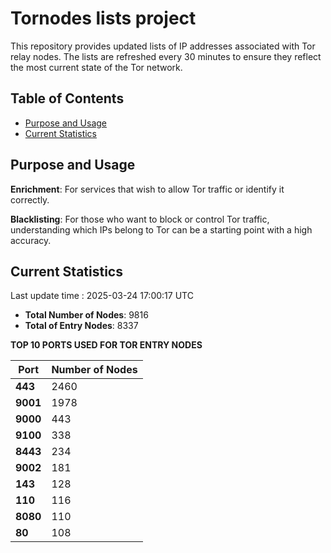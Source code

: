 # Tornodes lists project

This repository provides updated lists of IP addresses associated with Tor relay nodes. The lists are refreshed every 30 minutes to ensure they reflect the most current state of the Tor network.

## Table of Contents

- [Purpose and Usage](#purpose-and-usage)
- [Current Statistics](#current-statistics)


## Purpose and Usage

**Enrichment**: For services that wish to allow Tor traffic or identify it correctly.

**Blacklisting**: For those who want to block or control Tor traffic, understanding which IPs belong to Tor can be a starting point with a high accuracy.

## Current Statistics

Last update time : 2025-03-24 17:00:17 UTC

- **Total Number of Nodes**: 9816
- **Total of Entry Nodes**: 8337

**TOP 10 PORTS USED FOR TOR ENTRY NODES**

| **Port** | **Number of Nodes** |
|------|-----------------|
| **443**   | 2460  |
| **9001**   | 1978  |
| **9000**   | 443  |
| **9100**   | 338  |
| **8443**   | 234  |
| **9002**   | 181  |
| **143**   | 128  |
| **110**   | 116  |
| **8080**   | 110  |
| **80**   | 108  |

